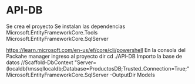 # API-DB

Se crea el proyecto
Se instalan las dependencias 
  Microsoft.EntityFrameworkCore.Tools
  Microsoft.EntityFrameworkCore.SqlServer

https://learn.microsoft.com/en-us/ef/core/cli/powershell
En la consola del Packahe manager ingreso al proyecto 
  dir
  cd ./API-DB
Importo la base de datos
//Scaffold-DbContext "Server=(localdb)\mssqllocaldb;Database=ProductosDB;Trusted_Connection=True;" Microsoft.EntityFrameworkCore.SqlServer -OutputDir Models
